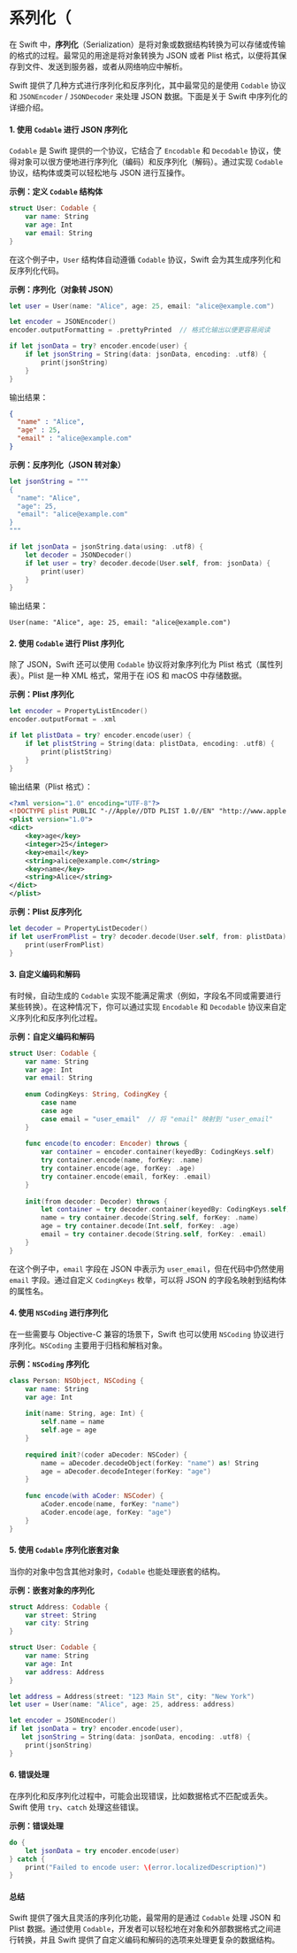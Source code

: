 # 系列化（

在 Swift 中，**序列化**（Serialization）是将对象或数据结构转换为可以存储或传输的格式的过程。最常见的用途是将对象转换为 JSON 或者 Plist 格式，以便将其保存到文件、发送到服务器，或者从网络响应中解析。

Swift 提供了几种方式进行序列化和反序列化，其中最常见的是使用 `Codable` 协议和 `JSONEncoder` / `JSONDecoder` 来处理 JSON 数据。下面是关于 Swift 中序列化的详细介绍。

#### 1. 使用 `Codable` 进行 JSON 序列化

`Codable` 是 Swift 提供的一个协议，它结合了 `Encodable` 和 `Decodable` 协议，使得对象可以很方便地进行序列化（编码）和反序列化（解码）。通过实现 `Codable` 协议，结构体或类可以轻松地与 JSON 进行互操作。

**示例：定义 `Codable` 结构体**

```swift
struct User: Codable {
    var name: String
    var age: Int
    var email: String
}
```

在这个例子中，`User` 结构体自动遵循 `Codable` 协议，Swift 会为其生成序列化和反序列化代码。

**示例：序列化（对象转 JSON）**

```swift
let user = User(name: "Alice", age: 25, email: "alice@example.com")

let encoder = JSONEncoder()
encoder.outputFormatting = .prettyPrinted  // 格式化输出以便更容易阅读

if let jsonData = try? encoder.encode(user) {
    if let jsonString = String(data: jsonData, encoding: .utf8) {
        print(jsonString)
    }
}
```

输出结果：

```json
{
  "name" : "Alice",
  "age" : 25,
  "email" : "alice@example.com"
}
```

**示例：反序列化（JSON 转对象）**

```swift
let jsonString = """
{
  "name": "Alice",
  "age": 25,
  "email": "alice@example.com"
}
"""

if let jsonData = jsonString.data(using: .utf8) {
    let decoder = JSONDecoder()
    if let user = try? decoder.decode(User.self, from: jsonData) {
        print(user)
    }
}
```

输出结果：

```
User(name: "Alice", age: 25, email: "alice@example.com")
```

#### 2. 使用 `Codable` 进行 Plist 序列化

除了 JSON，Swift 还可以使用 `Codable` 协议将对象序列化为 Plist 格式（属性列表）。Plist 是一种 XML 格式，常用于在 iOS 和 macOS 中存储数据。

**示例：Plist 序列化**

```swift
let encoder = PropertyListEncoder()
encoder.outputFormat = .xml

if let plistData = try? encoder.encode(user) {
    if let plistString = String(data: plistData, encoding: .utf8) {
        print(plistString)
    }
}
```

输出结果（Plist 格式）：

```xml
<?xml version="1.0" encoding="UTF-8"?>
<!DOCTYPE plist PUBLIC "-//Apple//DTD PLIST 1.0//EN" "http://www.apple.com/DTDs/PropertyList-1.0.dtd">
<plist version="1.0">
<dict>
    <key>age</key>
    <integer>25</integer>
    <key>email</key>
    <string>alice@example.com</string>
    <key>name</key>
    <string>Alice</string>
</dict>
</plist>
```

**示例：Plist 反序列化**

```swift
let decoder = PropertyListDecoder()
if let userFromPlist = try? decoder.decode(User.self, from: plistData) {
    print(userFromPlist)
}
```

#### 3. 自定义编码和解码

有时候，自动生成的 `Codable` 实现不能满足需求（例如，字段名不同或需要进行某些转换）。在这种情况下，你可以通过实现 `Encodable` 和 `Decodable` 协议来自定义序列化和反序列化过程。

**示例：自定义编码和解码**

```swift
struct User: Codable {
    var name: String
    var age: Int
    var email: String
    
    enum CodingKeys: String, CodingKey {
        case name
        case age
        case email = "user_email"  // 将 "email" 映射到 "user_email"
    }
    
    func encode(to encoder: Encoder) throws {
        var container = encoder.container(keyedBy: CodingKeys.self)
        try container.encode(name, forKey: .name)
        try container.encode(age, forKey: .age)
        try container.encode(email, forKey: .email)
    }
    
    init(from decoder: Decoder) throws {
        let container = try decoder.container(keyedBy: CodingKeys.self)
        name = try container.decode(String.self, forKey: .name)
        age = try container.decode(Int.self, forKey: .age)
        email = try container.decode(String.self, forKey: .email)
    }
}
```

在这个例子中，`email` 字段在 JSON 中表示为 `user_email`，但在代码中仍然使用 `email` 字段。通过自定义 `CodingKeys` 枚举，可以将 JSON 的字段名映射到结构体的属性名。

#### 4. 使用 `NSCoding` 进行序列化

在一些需要与 Objective-C 兼容的场景下，Swift 也可以使用 `NSCoding` 协议进行序列化。`NSCoding` 主要用于归档和解档对象。

**示例：`NSCoding` 序列化**

```swift
class Person: NSObject, NSCoding {
    var name: String
    var age: Int
    
    init(name: String, age: Int) {
        self.name = name
        self.age = age
    }
    
    required init?(coder aDecoder: NSCoder) {
        name = aDecoder.decodeObject(forKey: "name") as! String
        age = aDecoder.decodeInteger(forKey: "age")
    }
    
    func encode(with aCoder: NSCoder) {
        aCoder.encode(name, forKey: "name")
        aCoder.encode(age, forKey: "age")
    }
}
```

#### 5. 使用 `Codable` 序列化嵌套对象

当你的对象中包含其他对象时，`Codable` 也能处理嵌套的结构。

**示例：嵌套对象的序列化**

```swift
struct Address: Codable {
    var street: String
    var city: String
}

struct User: Codable {
    var name: String
    var age: Int
    var address: Address
}

let address = Address(street: "123 Main St", city: "New York")
let user = User(name: "Alice", age: 25, address: address)

let encoder = JSONEncoder()
if let jsonData = try? encoder.encode(user),
   let jsonString = String(data: jsonData, encoding: .utf8) {
    print(jsonString)
}
```

#### 6. 错误处理

在序列化和反序列化过程中，可能会出现错误，比如数据格式不匹配或丢失。Swift 使用 `try`、`catch` 处理这些错误。

**示例：错误处理**

```swift
do {
    let jsonData = try encoder.encode(user)
} catch {
    print("Failed to encode user: \(error.localizedDescription)")
}
```

#### 总结

Swift 提供了强大且灵活的序列化功能，最常用的是通过 `Codable` 处理 JSON 和 Plist 数据。通过使用 `Codable`，开发者可以轻松地在对象和外部数据格式之间进行转换，并且 Swift 提供了自定义编码和解码的选项来处理更复杂的数据结构。
